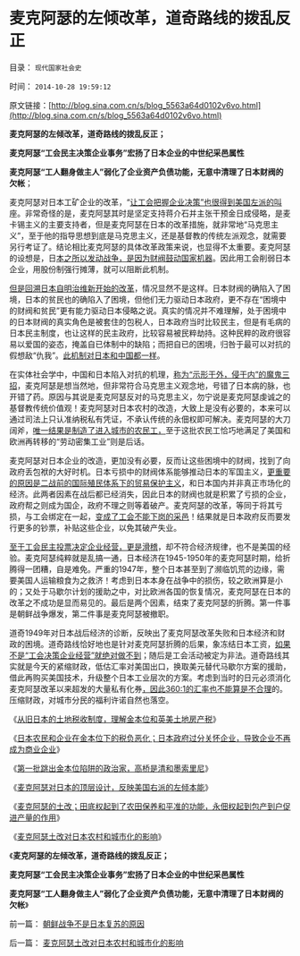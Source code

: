 # 麦克阿瑟的左倾改革，道奇路线的拨乱反正

目录： `现代国家社会史` 

时间： `2014-10-28 19:59:12` 

原文链接：[http://blog.sina.com.cn/s/blog_5563a64d0102v6vo.html](http://blog.sina.com.cn/s/blog_5563a64d0102v6vo.html)

**麦克阿瑟的左倾改革，道奇路线的拨乱反正；**

**麦克阿瑟“工会民主决策企业事务”宏扬了日本企业的中世纪采邑属性**

**麦克阿瑟“工人翻身做主人”弱化了企业资产负债功能，无意中清理了日本财阀的欠帐**；

麦克阿瑟对日本工矿企业的改革，“[让工会把握企业决策”也很得到美国左派的叫](../../../2012/6/6/汪洋同志的“工会选举”不是“社区自治”.md)座。非常奇怪的是，麦克阿瑟其时是坚定支持蒋介石并主张干预金日成侵略，是麦卡锡主义的主要支持者，但是麦克阿瑟在日本的改革措施，就非常地“马克思主义”，至于他的指导思想到底是马克思主义，还是基督教的传统左派观念，就需要另行考证了。结论相比麦克阿瑟的具体改革政策来说，也显得不太重要。麦克阿瑟的设想是，日[本之所以发动战争，是因为财阀鼓动国家机器](../../../2013/6/10/革命峰中的大革命，殖民主义的冷血政策.md)。因此用工会削弱日本企业，用股份制强行摊薄，就可以阻断此机制。

[但是回溯日本自明治维新开始的改革](../../../2014/10/1/日本国企包身工的MBO私有化，日本财阀的出现.md)，情况显然不是这样。日本财阀的确陷入了困境，日本的贫民也的确陷入了困境，但他们无力驱动日本政府，更不存在“困境中的财阀和贫民”更有能力驱动日本侵略之说。真实的情况并不难理解，处于困境中的日本财阀的真实角色是被套住的包税人，日本政府当时比较民主，但是有毛病的日本民主制度，也让这样的民主政府，比较容易被民粹劫持。这种民粹的政府很容易以爱国的姿态，掩盖自已体制中的缺陷；而把自已的困境，归咎于最可以对抗的假想敌“仇我”。[此机制对日本和中国都一样](../../../2014/10/5/中国反日民族主义绪出现的原因，五卅运动及五四运动.md)。

在实体社会学中，中国和日本陷入对抗的机理，[称为“示形于外，侵于内”的魔鬼三招](../../../2014/10/3/明治维新后的日本愤青，为什么非要找中国决斗？.md)，麦克阿瑟是想当然地，但非常符合马克思主义观念地，号错了日本病的脉，也开错了药。原因与其说是麦克阿瑟反对的马克思主义，勿宁说是麦克阿瑟虔诚之的基督教传统价值观！麦克阿瑟对日本农村的改造，大致上是没有必要的，本来可以通过司法上只认准纳税私有凭证，不承认传统的永佃权即可解决。麦克阿瑟的大刀阔斧，[唯一结果是制造了进入城市的农民工，](../../../2009/10/15/制造“农民工存在”才是社会问题.md)至于这批农民工恰巧地满足了美国和欧洲再转移的“劳动密集工业”则是后话。

麦克阿瑟对日本企业的改造，更加没有必要，反而让这些困境中的财阀，找到了向政府丢包袱的大好时机。日本亏损中的财阀体系能够推动日本的军国主义，[更重要的原因是二战前的国际殖民体系下的贸易保护主义](../../../2012/12/24/民族主义的两个起源，与专制的密切远甚于与爱国.md)，和日本国内并非真正市场化的经济。此两者因素在战后都已经消失，因此日本的财阀也就是积累了亏损的企业，政府帮之则成为国企，政府不理之则等着破产。麦克阿瑟的改革，等同于将其亏损，与工会绑定在一起，[变成了工会不能下岗的采邑](../../../2014/10/18/现代企业的两个对立属性，中世纪采邑和资产负债表.md)！结果就是日本政府反而要发行更多的钞票，补贴这些企业，以免其破产失业。

[至于工会民主投票决定企业经营，更是滑稽](../../../2009/8/8/抵扣工人收入的“工人翻身做了企业的主人”.md)，却不符合经济规律，也不是美国的经验。麦克阿瑟纯粹就是乱搞一通，日本经济在1945-1950年的麦克阿瑟时期，给折腾得一团糟，自是难免。严重的1947年，整个日本甚至到了濒临饥荒的边缘，需要美国人运输粮食为之救济！考虑到日本本身在战争中的损伤，较之欧洲算是小的；又处于马歇尔计划的援助之中，对比欧洲各国的恢复情况，麦克阿瑟在日本的改革之不成功是显而易见的。最后是两个因素，结束了麦克阿瑟的折腾。第一件事是朝鲜战争爆发，第二件事是麦克阿瑟被撤职。

道奇1949年对日本战后经济的诊断，反映出了麦克阿瑟改革失败和日本经济和财政的困境。道奇路线恰好地也是针对麦克阿瑟折腾的后果，象冻结日本工资，[如果不是“工会决策企业经营”就绝对做不到](../../../2012/6/4/法西斯主义在德意日轴心国的合理性.md)；随后是工会活动被定为非法。道奇路线其实就是今天的紧缩财政，低估汇率对美国出口，换取美元替代马歇尔方案的援助，借此再购买美国技术，升级整个日本工业层次的方案。考虑到当时的日元必须消化麦克阿瑟改革以来超发的大量私有化券[，因此360:1的汇率也不能算是不合理](../../../2012/4/9/日本模式是看上去成功的失败.md)的。压缩财政，对城市分民的福利许诺自然也落空。

《[从旧日本的土地税收制度，理解金本位和英美土地房产税](../../../2014/10/22/从旧日本的土地税收制度，理解金本位和英美土地房产税.md)》

《[日本农民和企业在金本位下的税负恶化；日本政府过分关怀企业，导致企业不再成为商业企业](../../../2014/10/23/日本农民和企业在金本位下的税负恶化.md)》

《[第一批跳出金本位陷阱的政治家，高桥是清和墨索里尼](../../../2014/10/24/高桥是清和墨索里尼,第一批跳出金本位陷阱的政治家.md)》

《[麦克阿瑟对日本的顶层设计，反映美国右派的左倾本能](../../../2014/10/25/麦克阿瑟对日本的顶层设计，反映美国右派的左倾本能.md)》

《[麦克阿瑟的土改；田底权起到了农田保养和平准的功能，永佃权起到包产到户促进产量的作用](../../../2014/10/26/传统农业中的田底权，麦克阿瑟的土改.md)》

《[麦克阿瑟土改对日本农村和城市化的影响](../../../2014/10/27/麦克阿瑟土改对日本农村和城市化的影响.md)》

《**麦克阿瑟的左倾改革，道奇路线的拨乱反正；**

**麦克阿瑟“工会民主决策企业事务”宏扬了日本企业的中世纪采邑属性**

**麦克阿瑟“工人翻身做主人”弱化了企业资产负债功能，无意中清理了日本财阀的欠帐**》

前一篇： [朝鲜战争不是日本复苏的原因](../../../2014/10/29/朝鲜战争不是日本复苏的原因.md)

后一篇： [麦克阿瑟土改对日本农村和城市化的影响](../../../2014/10/27/麦克阿瑟土改对日本农村和城市化的影响.md)

